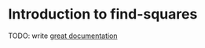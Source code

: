 # Introduction to find-squares

TODO: write [great documentation](http://jacobian.org/writing/what-to-write/)
